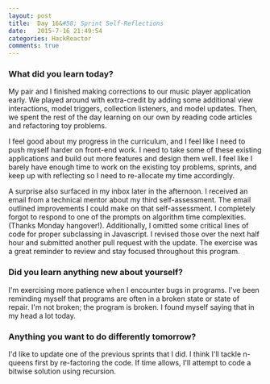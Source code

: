 ```yaml
---
layout: post
title:  Day 16&#58; Sprint Self-Reflections
date:   2015-7-16 21:49:54
categories: HackReactor
comments: true
---
```


### What did you learn today?

My pair and I finished making corrections to our music player application early. We played around with extra-credit by adding some additional view interactions, model triggers, collection listeners, and model updates. Then, we spent the rest of the day learning on our own by reading code articles and refactoring toy problems.

I feel good about my progress in the curriculum, and I feel like I need to push myself harder on front-end work. I need to take some of these existing applications and build out more features and design them well. I feel like I barely have enough time to work on the existing toy problems, sprints, and keep up with reflecting so I need to re-allocate my time accordingly.

A surprise also surfaced in my inbox later in the afternoon. I received an email from a technical mentor about my third self-assessment. The email outlined improvements I could make on that self-assessment. I completely forgot to respond to one of the prompts on algorithm time complexities. (Thanks Monday hangover!). Additionally, I omitted some critical lines of code for proper subclassing in Javascript. I revised those over the next half hour and submitted another pull request with the update. The exercise was a great reminder to review and stay focused throughout this program.

### Did you learn anything new about yourself?

I'm exercising more patience when I encounter bugs in programs. I've been reminding myself that programs are often in a broken state or state of repair. I'm not broken; the program is broken. I found myself saying that in my head a lot today.

### Anything you want to do differently tomorrow?

I'd like to update one of the previous sprints that I did. I think I'll tackle n-queens first by re-factoring the code. If time allows, I'll attempt to code a bitwise solution using recursion.

